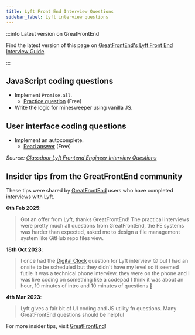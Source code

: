 ```yaml
---
title: Lyft Front End Interview Questions
sidebar_label: Lyft interview questions
---
```


:::info Latest version on GreatFrontEnd

Find the latest version of this page on [GreatFrontEnd's Lyft Front End Interview Guide](https://www.greatfrontend.com/interviews/company/lyft/questions-guides?utm_source=frontendinterviewhandbook&utm_medium=referral&gnrs=frontendinterviewhandbook).

:::

## JavaScript coding questions

- Implement `Promise.all`.
  - [Practice question](https://www.greatfrontend.com/questions/javascript/promise-all?utm_source=frontendinterviewhandbook&utm_medium=referral&gnrs=frontendinterviewhandbook) (Free)
- Write the logic for minesweeper using vanilla JS.

## User interface coding questions

- Implement an autocomplete.
  - [Read answer](https://www.greatfrontend.com/questions/system-design/autocomplete?utm_source=frontendinterviewhandbook&utm_medium=referral&gnrs=frontendinterviewhandbook) (Free)

_Source: [Glassdoor Lyft Frontend Engineer Interview Questions](https://www.glassdoor.sg/Interview/Lyft-Frontend-Engineer-Interview-Questions-EI_IE700614.0,4_KO5,22.htm)_

## Insider tips from the GreatFrontEnd community

These tips were shared by [GreatFrontEnd](https://www.greatfrontend.com/?utm_source=frontendinterviewhandbook&utm_medium=referral&gnrs=frontendinterviewhandbook) users who have completed interviews with Lyft.

**6th Feb 2025**:

> Got an offer from Lyft, thanks GreatFrontEnd! The practical interviews were pretty much all questions from GreatFrontEnd, the FE systems was harder than expected, asked me to design a file management system like GitHub repo files view.

**18th Oct 2023**:

> I once had the [Digital Clock](https://www.greatfrontend.com/questions/user-interface/digital-clock/?utm_source=frontendinterviewhandbook&utm_medium=referral&gnrs=frontendinterviewhandbook) question for Lyft interview 😦 but I had an onsite to be scheduled but they didn't have my level so it seemed futile It was a technical phone interview, they were on the phone and I was live coding on something like a codepad I think it was about an hour, 10 minutes of intro and 10 minutes of questions 🫠

**4th Mar 2023**:

> Lyft gives a fair bit of UI coding and JS utility fn questions. Many GreatFrontEnd questions should be helpful

For more insider tips, visit [GreatFrontEnd](https://www.greatfrontend.com/?utm_source=frontendinterviewhandbook&utm_medium=referral&gnrs=frontendinterviewhandbook)!

